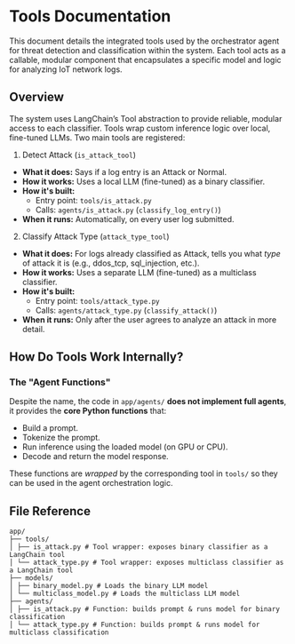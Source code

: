 # Tools Documentation

This document details the integrated tools used by the orchestrator agent for threat detection and classification within the system. Each tool acts as a callable, modular component that encapsulates a specific model and logic for analyzing IoT network logs.

## Overview

The system uses LangChain’s Tool abstraction to provide reliable, modular access to each classifier. Tools wrap custom inference logic over local, fine-tuned LLMs. Two main tools are registered:

1. Detect Attack (`is_attack_tool`)
  - **What it does:** Says if a log entry is an Attack or Normal.
  - **How it works:** Uses a local LLM (fine-tuned) as a binary classifier.
  - **How it's built:**  
    - Entry point: `tools/is_attack.py`
    - Calls: `agents/is_attack.py` (`classify_log_entry()`)
  - **When it runs:** Automatically, on every user log submitted.
2. Classify Attack Type (`attack_type_tool`)
  - **What it does:** For logs already classified as Attack, tells you what *type* of attack it is (e.g., ddos_tcp, sql_injection, etc.).
  - **How it works:** Uses a separate LLM (fine-tuned) as a multiclass classifier.
  - **How it's built:**  
    - Entry point: `tools/attack_type.py`
    - Calls: `agents/attack_type.py` (`classify_attack()`)
  - **When it runs:** Only after the user agrees to analyze an attack in more detail.

## How Do Tools Work Internally?
### The "Agent Functions"

Despite the name, the code in `app/agents/` **does not implement full agents**, it provides the **core Python functions** that:
- Build a prompt.
- Tokenize the prompt.
- Run inference using the loaded model (on GPU or CPU).
- Decode and return the model response.

These functions are *wrapped* by the corresponding tool in `tools/` so they can be used in the agent orchestration logic.

## File Reference
```
app/
├── tools/
│ ├── is_attack.py # Tool wrapper: exposes binary classifier as a LangChain tool
│ └── attack_type.py # Tool wrapper: exposes multiclass classifier as a LangChain tool
├── models/
│ ├── binary_model.py # Loads the binary LLM model
│ └── multiclass_model.py # Loads the multiclass LLM model
├── agents/
│ ├── is_attack.py # Function: builds prompt & runs model for binary classification
│ └── attack_type.py # Function: builds prompt & runs model for multiclass classification
```
